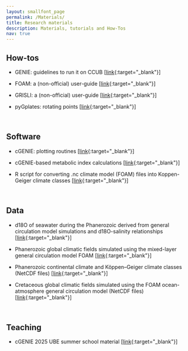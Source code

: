 ```yaml
---
layout: smallfont_page
permalink: /Materials/
title: Research materials
description: Materials, tutorials and How-Tos
nav: true
---
```


<h2>How-tos</h2>

- GENIE: guidelines to run it on CCUB [[link](https://alexpohl.github.io/GENIE_on_CCUB_howto/){:target="_blank"}]

- FOAM: a (non-official) user-guide [[link](https://alexpohl.github.io/FOAM_howto/){:target="_blank"}]

- GRISLI: a (non-official) user-guide [[link](https://alexpohl.github.io/GRISLI_howto/){:target="_blank"}]

- pyGplates: rotating points [[link](https://alexpohl.github.io/pyGplates_howto/){:target="_blank"}]

<p>&nbsp;</p>

<h2>Software</h2>

- cGENIE: plotting routines [[link](https://alexpohl.github.io/cGENIE_diags_howto){:target="_blank"}]

- cGENIE-based metabolic index calculations [[link](https://zenodo.org/record/7224943#.ZArhzOzMKWg){:target="_blank"}]

- R script for converting .nc climate model (FOAM) files into Koppen-Geiger climate classes [[link](https://www.nature.com/articles/s41467-021-24141-5#Sec15){:target="_blank"}]

<p>&nbsp;</p>

<h2>Data</h2>

- d18O of seawater during the Phanerozoic derived from general circulation model simulations and d18O-salinity relationships [[link](https://zenodo.org/records/15240528){:target="_blank"}]

- Phanerozoic global climatic fields simulated using the mixed-layer general circulation model FOAM [[link](https://zenodo.org/record/7220854){:target="_blank"}]

- Phanerozoic continental climate and Köppen–Geiger climate classes (NetCDF files) [[link](https://zenodo.org/record/6620748#.ZArg6-zMKWg){:target="_blank"}]

- Cretaceous global climatic fields simulated using the FOAM ocean-atmosphere general circulation model (NetCDF files) [[link](https://doi.pangaea.de/10.1594/PANGAEA.904255){:target="_blank"}]

<p>&nbsp;</p>

<h2>Teaching</h2>

- cGENIE 2025 UBE summer school material [[link](https://alexpohl.github.io/GENIE_summer_school_2025/){:target="_blank"}]


